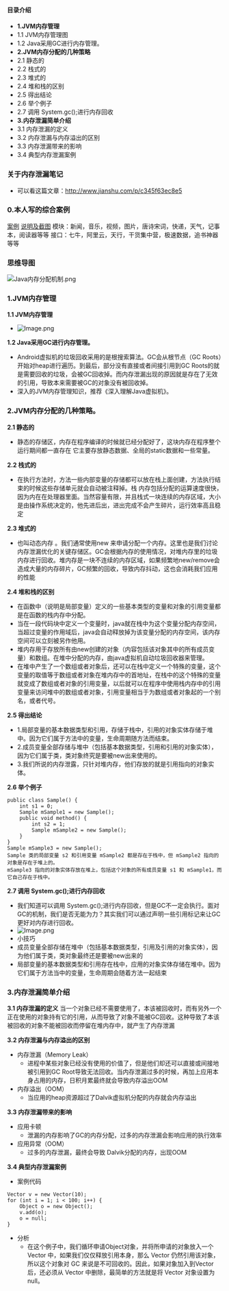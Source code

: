 #### 目录介绍
- **1.JVM内存管理**
- 1.1 JVM内存管理图
- 1.2 Java采用GC进行内存管理。
- **2.JVM内存分配的几种策略**
- 2.1 静态的
- 2.2 栈式的
- 2.3 堆式的
- 2.4 堆和栈的区别
- 2.5 得出结论
- 2.6 举个例子
- 2.7 调用 System.gc();进行内存回收
- **3.内存泄漏简单介绍**
- 3.1 内存泄漏的定义
- 3.2 内存泄漏与内存溢出的区别
- 3.3 内存泄漏带来的影响
- 3.4 典型内存泄漏案例



### 关于内存泄漏笔记
- 可以看这篇文章：http://www.jianshu.com/p/c345f63ec8e5

### 0.本人写的综合案例
[案例](https://github.com/yangchong211/LifeHelper)
[说明及截图](https://github.com/yangchong211/LifeHelper/blob/master/README.md)
模块：新闻，音乐，视频，图片，唐诗宋词，快递，天气，记事本，阅读器等等
接口：七牛，阿里云，天行，干货集中营，极速数据，追书神器等等

### 思维导图
![Java内存分配机制.png](http://upload-images.jianshu.io/upload_images/4432347-473742e2612d5a93.png?imageMogr2/auto-orient/strip%7CimageView2/2/w/1240)



### 1.JVM内存管理
**1.1 JVM内存管理**
- ![Image.png](http://upload-images.jianshu.io/upload_images/4432347-d11c55cea858b5e4.png?imageMogr2/auto-orient/strip%7CimageView2/2/w/1240)

**1.2 Java采用GC进行内存管理。**
- Android虚拟机的垃圾回收采用的是根搜索算法。GC会从根节点（GC Roots）开始对heap进行遍历。到最后，部分没有直接或者间接引用到GC Roots的就是需要回收的垃圾，会被GC回收掉。而内存泄漏出现的原因就是存在了无效的引用，导致本来需要被GC的对象没有被回收掉。
- 深入的JVM内存管理知识，推荐《深入理解Java虚拟机》。

### 2.JVM内存分配的几种策略。
**2.1 静态的**
- 静态的存储区，内存在程序编译的时候就已经分配好了，这块内存在程序整个运行期间都一直存在
它主要存放静态数据、全局的static数据和一些常量。


**2.2 栈式的**
- 在执行方法时，方法一些内部变量的存储都可以放在栈上面创建，方法执行结束的时候这些存储单元就会自动被注释掉。栈 内存包括分配的运算速度很快，因为内在在处理器里面。当然容量有限，并且栈式一块连续的内存区域，大小是由操作系统决定的，他先进后出，进出完成不会产生碎片，运行效率高且稳定

**2.3 堆式的**
- 也叫动态内存 。我们通常使用new 来申请分配一个内存。这里也是我们讨论内存泄漏优化的关键存储区。GC会根据内存的使用情况，对堆内存里的垃圾内存进行回收。堆内存是一块不连续的内存区域，如果频繁地new/remove会造成大量的内存碎片，GC频繁的回收，导致内存抖动，这也会消耗我们应用的性能

**2.4 堆和栈的区别**
- 在函数中（说明是局部变量）定义的一些基本类型的变量和对象的引用变量都是在函数的栈内存中分配。
- 当在一段代码块中定义一个变量时，java就在栈中为这个变量分配内存空间，当超过变量的作用域后，java会自动释放掉为该变量分配的内存空间，该内存空间可以立刻被另作他用。
- 堆内存用于存放所有由new创建的对象（内容包括该对象其中的所有成员变量）和数组。在堆中分配的内存，由java虚拟机自动垃圾回收器来管理。
- 在堆中产生了一个数组或者对象后，还可以在栈中定义一个特殊的变量，这个变量的取值等于数组或者对象在堆内存中的首地址，在栈中的这个特殊的变量就变成了数组或者对象的引用变量，以后就可以在程序中使用栈内存中的引用变量来访问堆中的数组或者对象，引用变量相当于为数组或者对象起的一个别名，或者代号。

**2.5 得出结论**
- 1.局部变量的基本数据类型和引用，存储于栈中，引用的对象实体存储于堆中。因为它们属于方法中的变量，生命周期随方法而结束。
- 2.成员变量全部存储与堆中（包括基本数据类型，引用和引用的对象实体），因为它们属于类，类对象终究是要被new出来使用的。
- 3.我们所说的内存泄露，只针对堆内存，他们存放的就是引用指向的对象实体。

**2.6 举个例子**
```
public class Sample() {
    int s1 = 0;
    Sample mSample1 = new Sample();
    public void method() {
        int s2 = 1;
        Sample mSample2 = new Sample();
    }
}
Sample mSample3 = new Sample();
Sample 类的局部变量 s2 和引用变量 mSample2 都是存在于栈中，但 mSample2 指向的对象是存在于堆上的。
mSample3 指向的对象实体存放在堆上，包括这个对象的所有成员变量 s1 和 mSample1，而它自己存在于栈中。
```
**2.7 调用 System.gc();进行内存回收**
- 我们知道可以调用 System.gc();进行内存回收，但是GC不一定会执行。面对GC的机制，我们是否无能为力？其实我们可以通过声明一些引用标记来让GC更好对内存进行回收。
- ![Image.png](http://upload-images.jianshu.io/upload_images/4432347-1d8e58df3b16a042.png?imageMogr2/auto-orient/strip%7CimageView2/2/w/1240)
- 小技巧
- 成员变量全部存储在堆中（包括基本数据类型，引用及引用的对象实体），因为他们属于类，类对象最终还是要被new出来的
- 局部变量的基本数据类型和引用存在栈中，应用的对象实体存储在堆中。因为它们属于方法当中的变量，生命周期会随着方法一起结束




### 3.内存泄漏简单介绍
**3.1 内存泄漏的定义**
当一个对象已经不需要使用了，本该被回收时，而有另外一个正在使用的对象持有它的引用，从而导致了对象不能被GC回收。这种导致了本该被回收的对象不能被回收而停留在堆内存中，就产生了内存泄漏

**3.2 内存泄漏与内存溢出的区别**
- 内存泄漏（Memory Leak）
    - 进程中某些对象已经没有使用的价值了，但是他们却还可以直接或间接地被引用到GC Root导致无法回收。当内存泄漏过多的时候，再加上应用本身占用的内存，日积月累最终就会导致内存溢出OOM
- 内存溢出（OOM）
    - 当应用的heap资源超过了Dalvik虚拟机分配的内存就会内存溢出

**3.3 内存泄漏带来的影响**
- 应用卡顿
    - 泄漏的内存影响了GC的内存分配，过多的内存泄漏会影响应用的执行效率
- 应用异常（OOM）
    - 过多的内存泄漏，最终会导致 Dalvik分配的内存，出现OOM

**3.4 典型内存泄漏案例**
- 案例代码
```
Vector v = new Vector(10);
for (int i = 1; i < 100; i++) {
    Object o = new Object();
    v.add(o);
    o = null; 
}
```
- 分析
    - 在这个例子中，我们循环申请Object对象，并将所申请的对象放入一个 Vector 中，如果我们仅仅释放引用本身，那么 Vector 仍然引用该对象，所以这个对象对 GC 来说是不可回收的。因此，如果对象加入到Vector 后，还必须从 Vector 中删除，最简单的方法就是将 Vector 对象设置为 null。
